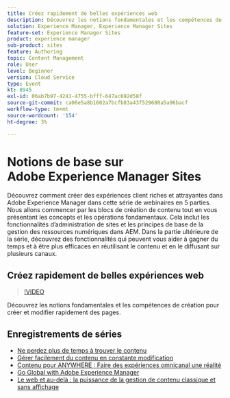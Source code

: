 ```yaml
---
title: Créez rapidement de belles expériences web
description: Découvrez les notions fondamentales et les compétences de création pour créer et modifier rapidement des pages
solution: Experience Manager, Experience Manager Sites
feature-set: Experience Manager Sites
product: experience manager
sub-product: sites
feature: Authoring
topic: Content Management
role: User
level: Beginner
version: Cloud Service
type: Event
kt: 8945
exl-id: 06ab7b97-4241-4755-bfff-647ac692d58f
source-git-commit: ca06e5a8b1602a7bcfb83a43f529680a5a96bacf
workflow-type: tm+mt
source-wordcount: '154'
ht-degree: 3%

---
```


# Notions de base sur Adobe Experience Manager Sites

Découvrez comment créer des expériences client riches et attrayantes dans Adobe Experience Manager dans cette série de webinaires en 5 parties. Nous allons commencer par les blocs de création de contenu tout en vous présentant les concepts et les opérations fondamentaux. Cela inclut les fonctionnalités d’administration de sites et les principes de base de la gestion des ressources numériques dans AEM. Dans la partie ultérieure de la série, découvrez des fonctionnalités qui peuvent vous aider à gagner du temps et à être plus efficaces en réutilisant le contenu et en le diffusant sur plusieurs canaux.

## Créez rapidement de belles expériences web

>[!VIDEO](https://video.tv.adobe.com/v/337014/?quality=12&learn=on&hidetitle=true)

Découvrez les notions fondamentales et les compétences de création pour créer et modifier rapidement des pages.

## Enregistrements de séries

* [Ne perdez plus de temps à trouver le contenu](media-library-administration.md)
* [Gérer facilement du contenu en constante modification](collaboration-tools.md)
* [Contenu pour ANYWHERE : Faire des expériences omnicanal une réalité](omnichannel-experiences.md)
* [Go Global with Adobe Experience Manager](multi-site-management-web-translation.md)
* [Le web et au-delà : la puissance de la gestion de contenu classique et sans affichage](traditional-headless-content-management.md)
